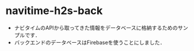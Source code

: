 # navitime-h2s-back

- ナビタイムのAPIから取ってきた情報をデータベースに格納するためのサンプルです．
- バックエンドのデータベースはFirebaseを使うことにしました．
